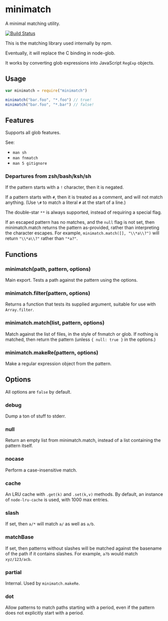 # minimatch

A minimal matching utility.

[![Build Status](https://secure.travis-ci.org/isaacs/minimatch.png)](http://travis-ci.org/isaacs/minimatch)


This is the matching library used internally by npm.

Eventually, it will replace the C binding in node-glob.

It works by converting glob expressions into JavaScript `RegExp`
objects.

## Usage

```javascript
var minimatch = require("minimatch")

minimatch("bar.foo", "*.foo") // true!
minimatch("bar.foo", "*.bar") // false!
```

## Features

Supports all glob features.

See:

* `man sh`
* `man fnmatch`
* `man 5 gitignore`

### Departures from zsh/bash/ksh/sh

If the pattern starts with a `!` character, then it is negated.

If a pattern starts with `#`, then it is treated as a comment, and
will not match anything.  (Use `\#` to match a literal `#` at the
start of a line.)

The double-star `**` is always supported, instead of requiring a special
flag.

If an escaped pattern has no matches, and the `null` flag is not set,
then minimatch.match returns the pattern as-provided, rather than
interpreting the character escapes.  For example,
`minimatch.match([], "\\*a\\?")` will return `"\\*a\\?"` rather than
`"*a?"`.

## Functions

### minimatch(path, pattern, options)

Main export.  Tests a path against
the pattern using the options.

### minimatch.filter(pattern, options)

Returns a function that tests its
supplied argument, suitable for use with `Array.filter`.

### minimatch.match(list, pattern, options)

Match against the list of
files, in the style of fnmatch or glob.  If nothing is matched, then
return the pattern (unless `{ null: true }` in the options.)

### minimatch.makeRe(pattern, options)

Make a regular expression object
from the pattern.

## Options

All options are `false` by default.

### debug

Dump a ton of stuff to stderr.

### null

Return an empty list from minimatch.match, instead of a list
containing the pattern itself.

### nocase

Perform a case-insensitive match.

### cache

An LRU cache with `.get(k)` and `.set(k,v)` methods.  By
default, an instance of `node-lru-cache` is used, with 1000 max
entries.

### slash

If set, then `a/*` will match `a/` as well as `a/b`.

### matchBase

If set, then patterns without slashes will be matched
against the basename of the path if it contains slashes.  For example,
`a?b` would match `xyz/123/acb`.

### partial

Internal.  Used by `minimatch.makeRe`.

### dot

Allow patterns to match paths starting with a period, even if
the pattern does not explicitly start with a period.

